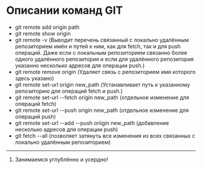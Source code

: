 # Описании команд GIT

* git remote add origin path
* git remote show origin
* git remote -v
(Выводит перечень связанный с локально удалённым репозиторием имён и путей к ним, как для fetch, так и для push операций.
Даже если с локальным репозиторием связанно более одного удалённого репозитория и если для удалённого репозитория указанно несколько адресов для операции push.)
* git remote remove origin
(Удаляет связь с репозиторием имя которого здесь указано)
* git remote set-url origin new_path
(Устанавливает путь к указанному репозиторию для операций fetch и push.)
* git remote set-url --fetch origin new_path
(отдельное изменение для операций fetch)
* git remote set-url --push origin new_path
(отдельное изменение для операций push)
* git remote set-url --add --push oriigin new_path
(добавление несколько адресов для операции push)
* git fetch --all
(позволяет затянуть все изменения из всех связанных с локально удалённым репозиторием)

---

1. Занимаемся углублённо и усердно!

